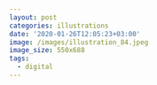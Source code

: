 ```yaml
---
layout: post
categories: illustrations
date: '2020-01-26T12:05:23+03:00'
image: /images/illustration_84.jpeg
image_size: 550x688
tags:
  - digital
---
```


